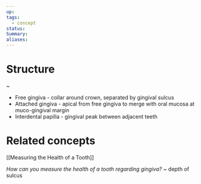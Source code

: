 ```yaml
---
up: 
tags:
  - concept
status: 
Summary:
aliases:
---
```

# Structure
~
- Free gingiva - collar around crown, separated by gingival sulcus
- Attached gingiva - apical from free gingiva to merge with oral mucosa at muco-gingival margin
- Interdental papilla - gingival peak between adjacent teeth

# Related concepts
[[Measuring the Health of a Tooth]]


*How can you measure the health of a tooth regarding gingiva?*
~
depth of sulcus
